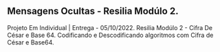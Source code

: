 ## Mensagens Ocultas - Resilia Modúlo 2.
 Projeto Em Individual | Entrega - 05/10/2022.  Resilia Modúlo 2 - Cifra De César e Base 64.  Codificando e Descodificando algoritmos com Cifra de César e Base64.
